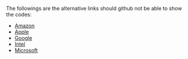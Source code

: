 The followings are the alternative links should github not be able to show the codes:

- <a href='https://nbviewer.jupyter.org/github/fawiyogo001/Stock-Market-Analysis/blob/master/Individual%20Corporation/Amazon/Amazon-2019.ipynb'>Amazon</a>
- <a href='https://nbviewer.jupyter.org/github/fawiyogo001/Stock-Market-Analysis/blob/master/Individual%20Corporation/Apple/Apple-2019.ipynb'>Apple</a>
- <a href='https://nbviewer.jupyter.org/github/fawiyogo001/Stock-Market-Analysis/blob/master/Individual%20Corporation/Google/Google-2019.ipynb'>Google</a>
- <a href='https://nbviewer.jupyter.org/github/fawiyogo001/Stock-Market-Analysis/blob/master/Individual%20Corporation/Intel/Intel-2019.ipynb'>Intel</a>
- <a href='https://nbviewer.jupyter.org/github/fawiyogo001/Stock-Market-Analysis/blob/master/Individual%20Corporation/Microsoft/Microsoft-2019.ipynb'>Microsoft</a>